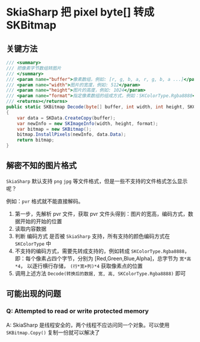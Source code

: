 # SkiaSharp 把 pixel byte[] 转成 SKBitmap

## 关键方法


```c#
/// <summary>
/// 把像素字节数组转图片
/// </summary>
/// <param name="buffer">像素数组，例如: [r, g, b, a, r, g, b, a ...]</param>
/// <param name="width">图片的宽度，例如: 512</param>
/// <param name="height">图片的高度，例如: 1024</param>
/// <param name="format">指定像素数组的组成方式，例如：SKColorType.Rgba8888</param>
/// <returns></returns>
public static SKBitmap Decode(byte[] buffer, int width, int height, SKColorType format)
{
    var data = SKData.CreateCopy(buffer);
    var newInfo = new SKImageInfo(width, height, format);
    var bitmap = new SKBitmap();
    bitmap.InstallPixels(newInfo, data.Data);
    return bitmap;
}
```

## 解密不知的图片格式

`SkiaSharp` 默认支持 `png` `jpg` 等文件格式，但是一些不支持的文件格式怎么显示呢？

例如：`pvr` 格式就不能直接解码。

1. 第一步，先解析 pvr 文件，获取 pvr 文件头得到：图片的宽高，编码方式，数据开始的开始的位置
2. 读取内容数据
3. 判断 编码方式 是否被 `SkiaSharp` 支持，所有支持的颜色编码方式在 `SKColorType` 中
4. 不支持的编码方式，需要先转成支持的，例如转成 `SKColorType.Rgba8888`， 即：每个像素占四个字节，分别为 [Red,Green,Blue,Alpha]，总字节为 `宽*高*4`， 以逐行横行存储， `(行*宽+列)*4` 获取像素点的位置
5. 调用上述方法 `Decode(转换后的数据, 宽, 高, SKColorType.Rgba8888)` 即可

## 可能出现的问题

### Q: Attempted to read or write protected memory

A: SkiaSharp 是线程安全的，两个线程不应访问同一个对象。可以使用 `SKBitmap.Copy()` 复制一份就可以解决了

